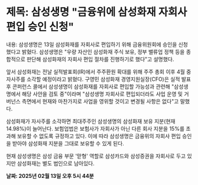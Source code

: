 # **제목: 삼성생명 "금융위에 삼성화재 자회사 편입 승인 신청"**

  내용: 삼성생명은 13일 삼성화재를 자회사로 편입하기 위해 금융위원회에 승인을 신청했다고 밝혔다. 삼성생명은 "우량 자산인 삼성화재 주식 보유, 정부 밸류업 정책 등을 종합적으로 판단해 삼성화재의 자회사 편입 절차를 진행하기로 했다"고 설명했다.

앞서 삼성화재는 전날 실적발표회(IR)에서 주주환원 확대를 위해 주주 총회 이후 4월 중 자사주를 소각할 예정이라고 밝혔다. 구영민 삼성화재 경영지원실장(CFO)은 실적 발표 후 콘퍼런스 콜에서 삼성생명이 삼성화재를 자회사로 편입할 가능성과 관련해 "삼성생명에서 해당 사안을 검토 중"이라며 "삼성생명 자회사로 편입되더라도 사업 운영 및 거버넌스 측면에서 현재와 마찬가지로 사업을 영위할 것이고 변경될 사항은 없다"고 말했다.

삼성화재가 자사주를 소각하면 최대주주인 삼성생명의 삼성화재 보유 지분(현재 14.98%)이 늘어난다. 보험업법은 보험사가 자회사가 아닌 다른 회사 지분을 15%를 초과해 보유할 수 없도록 규정하고 있다. 이에 따라 삼성생명은 금융위의 자회사 편입 승인을 받아야 삼성화재 지분을 그대로 보유할 수 있게 된다.

현재 삼성생명은 삼성 금융 부문 '맏형' 역할로 삼성카드와 삼성증권을 자회사로 두고 있지만 삼성화재는 별도 법인으로 남아있다.

  **날짜: 2025년 02월 13일 오후 5시 44분**
